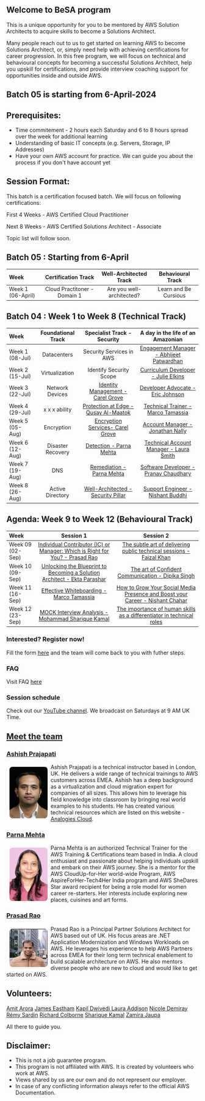## Welcome to BeSA program

This is a unique opportunity for you to be mentored by AWS Solution Architects to acquire skills to become a Solutions Architect.

Many people reach out to us to get started on learning AWS to become Solutions Architect, or, simply need help with achieving certifications for career progression.
In this free program, we will focus on technical and behavioural concepts for becoming a successful Solutions Architect, help you upskill for certifications, and provide interview coaching support for opportunities inside and outside AWS.

## Batch 05 is starting from 6-April-2024

## Prerequisites:
- Time commitement - 2 hours each Saturday and 6 to 8 hours spread over the week for additional learning
- Understanding of basic IT concepts (e.g. Servers, Storage, IP Addresses)
- Have your own AWS account for practice. We can guide you about the process if you don't have account yet 

## Session Format:
This batch is a certification focused batch. We will focus on following certifications:

First 4 Weeks - AWS Certified Cloud Practitioner

Next 8 Weeks - AWS Certified Solutions Architect - Associate

Topic list will follow soon.

## Batch 05 : Starting from 6-April


| Week          	| Certification Track             | Well-Architected Track          | Behavioural Track                |
| :---        	  |    :----:  			                |    :----:  	 				            |   	:---: 		                   |
| Week 1 (06-April)	| Cloud Practitoner - Domain 1  | Are you well-architected?       | Learn and Be Cursious            |

## Batch 04 : Week 1 to Week 8 (Technical Track)


| Week          	| Foundational Track              | Specialist Track - Security   | A day in the life of an Amazonian  |
| :---        	  |    :----:  			                |    :----:  	 				          |   	:---: 		                  |
| Week 1 (08-Jul)	| Datacenters 	              | Security Services in AWS | [Engagement Manager - Abhijeet Patwardhan](https://www.linkedin.com/in/abhijeet-patwardhan-3763ab15/)         	| 
| Week 2 (15-Jul)	| Virtualization           | Identify Security Scope   | [Curriculum Developer - Julie Elkins](https://www.linkedin.com/in/julie-elkins-33b30430/)         	| 
| Week 3 (22-Jul)	| Network Devices             | [Identity Management - Carel Grove](https://www.linkedin.com/in/carel-grove/)       | [Developer Advocate - Eric Johnson](https://www.linkedin.com/in/singledigit/)         	| 
| Week 4 (29-Jul)	|  x x x ability              | [Protection at Edge - Qusay Al-Maatok](https://www.linkedin.com/in/qusay-al-maatouk/)        | [Technical Trainer - Marco Tamassia](https://www.linkedin.com/in/marcotamassia/)        	| 
| Week 5 (05-Aug) | Encryption                  | [Encryption Services- Carel Grove](https://www.linkedin.com/in/carel-grove/)       | [Account Manager - Jonathan Nally](https://www.linkedin.com/in/jonathannally/)           	| 
| Week 6 (12-Aug)	| Disaster Recovery           | [Detection - Parna Mehta](https://www.linkedin.com/in/parna-mehta-375482140/)                 | [Technical Account Manager - Laura Smith](https://www.linkedin.com/in/laura-l-smith/)  	| 
| Week 7 (19-Aug)	| DNS                         | [Remediation - Parna Mehta](https://www.linkedin.com/in/parna-mehta-375482140/)               | [Software Developer - Pranav Chaudhary](https://www.linkedin.com/in/chaudharypranav/)         	| 
| Week 8 (26-Aug)	| Active Directory         | [Well-Architected - Security Pillar](https://wa.aws.amazon.com/wellarchitected/2020-07-02T19-33-23/wat.pillar.security.en.html)       | [Support Engineer - Nishant Buddhi](https://www.linkedin.com/in/nishant-buddhi/)            	| 

## Agenda: Week 9 to Week 12 (Behavioural Track)

| Week          	| Session 1                       | Session 2                     |
| :---        	  |    :----:  			                |    :----:  	 				          |   
| Week 09 (02-Sep)	| [Individual Contributor (IC) or Manager: Which is Right for You? - Prasad Rao](https://www.linkedin.com/in/kprasadrao/) | [The subtle art of delivering public technical sessions - Faizal Khan](https://www.linkedin.com/in/faizal-khan/)   |  
| Week 10 (09-Sep)	| [Unlocking the Blueprint to Becoming a Solution Architect - Ekta Parashar](https://www.linkedin.com/in/ektaparashar/)        | [The art of Confident Communication - Dipika Singh](https://www.linkedin.com/in/dipika-singh-7b36115/)|
| Week 11 (16-Sep)	| [Effective Whiteboarding - Marco Tamassia](https://www.linkedin.com/in/marcotamassia/)            | [How to Grow Your Social Media Presence and Boost your Career - Nishant Chahar](https://www.linkedin.com/in/chaharnishant11/)   |
| Week 12 (23-Sep)	| [MOCK Interview Analysis - Mohammad Sharique Kamal](https://www.linkedin.com/in/shariquekamal/) | [The importance of human skills as a differentiator in technical roles](https://www.linkedin.com/in/simranjindal/)|


### Interested? Register now!

Fill the form [here](https://forms.gle/47CRQgwkBdLidNCx6) and the team will come back to you with futher steps.


### FAQ

Visit FAQ [here](faq.md)

### Session schedule

Check out our [YouTube channel](https://youtube.com/@be-SA/live). We broadcast on Saturdays at 9 AM UK Time.

## [Meet the team](https://become-a-solutions-architect.github.io/)

### [Ashish Prajapati](https://www.linkedin.com/in/ash-tech/)
<img style="border-radius: 8px; float: left; width: 100px; margin: 8px;" alt="Ashish" src="assets/img/ash.png">

Ashish Prajapati is a technical instructor based in London, UK. He delivers a wide range of technical trainings to AWS customers across EMEA. Ashish has a deep background as a virtualization and cloud migration expert for companies of all sizes. This allows him to leverage his field knowledge into classroom by bringing real world examples to his students. He has created various technical resources which are listed on this website - [Analogies Cloud](https://www.analogiescloud.com).

<!---
### [James Eastham](https://www.linkedin.com/in/james-eastham/)
<img style="border-radius: 8px; float: left; width: 100px; margin: 8px;" alt="Prasad" src="assets/img/james.jpeg">

James Eastham is a Cloud Infrastructure Architect for AWS Professional Services based out of the UK. His main area of interest is helping people build serverless applications using .NET on AWS. He is an active membeer of both the Serverless and Microsoft Technical Field Communities. Outside of work, James spends a lot of time out in the hills with his 3 year old Labrador or training for an ultra-endurance run or cycling event.


### [Jamila Jamilova](https://www.linkedin.com/in/jjamilova/)
<img style="border-radius: 8px; float: left; width: 100px; margin: 8px;" alt="Jamila" src="assets/img/jamila.png">

Jamila Jamilova is a Solutions Architect helping Manufacturing and Industrials customers to transform their businesses by solving complex technical problems. She is an active member of Technical Field Community with focus on Internet of Things (IoT). In her spare time she is playing piano, practicing karate and enjoys playing racing cars.
-->
### [Parna Mehta](https://www.linkedin.com/in/parna-mehta-375482140/)
<img style="border-radius: 8px; float: left; width: 100px; margin: 8px;" alt="Parna" src="assets/img/Parna.png">

Parna Mehta is an authorized Technical Trainer for the AWS Training & Certifications team based in India. A cloud enthusiast and passionate about helping individuals upskill and embark on their AWS journey. She is a mentor for the AWS CloudUp-for-Her world-wide Program, AWS AspireForHer-Tech4Her India program and AWS SheDares Star award recipient for being a role model for women career re-starters. Her interests include exploring new places, cuisines and art forms.

### [Prasad Rao](https://www.linkedin.com/in/kprasadrao/)
<img style="border-radius: 8px; float: left; width: 100px; margin: 8px;" alt="Prasad" src="assets/img/prasad.png">

Prasad Rao is a Principal Partner Solutions Architect for AWS based out of UK. His focus areas are .NET Application Modernization and Windows Workloads on AWS. He leverages his experience to help AWS Partners across EMEA for their long term technical enablement to build scalable architecture on AWS. He also mentors diverse people who are new to cloud and would like to get started on AWS.

## Volunteers:
[Amit Arora](https://www.linkedin.com/in/amit-arora-cloud-security/)
[James Eastham](https://www.linkedin.com/in/james-eastham/)
[Kapil Dwivedi ](https://www.linkedin.com/in/kapildwivedi/)
[Laura Addison](https://www.linkedin.com/in/laura-addison-61366121/)
[Nicole Demiray](https://www.linkedin.com/in/nicole-demiray/)
[Rémy Sardin](https://www.linkedin.com/in/remysardin/)
[Richard Colborne](https://www.linkedin.com/in/richardcolborne/)
[Sharique Kamal](https://www.linkedin.com/in/shariquekamal/)
[Zamira Jaupa](https://www.linkedin.com/in/zamirajaupaj/)

All there to guide you.

## Disclaimer:
- This is not a job guarantee program. 
- This program is not affiliated with AWS. It is created by volunteers who work at AWS.
- Views shared by us are our own and do not represent our employer.
- In case of any conflicting information always refer to the official AWS Documentation.
